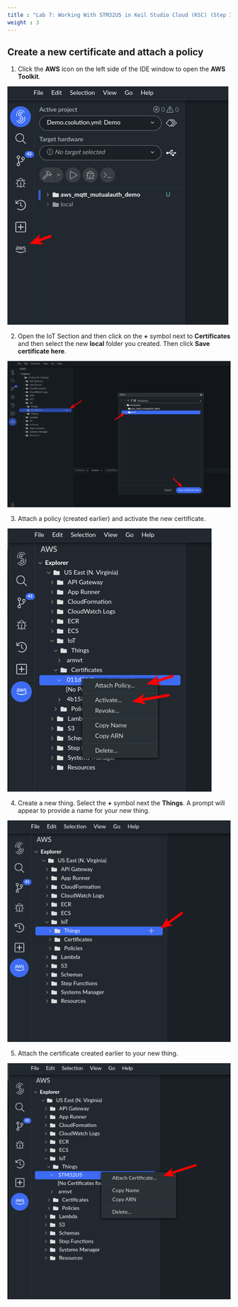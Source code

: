 ```yaml
---
title : "Lab 7: Working With STM32U5 in Keil Studio Cloud (KSC) (Step 3)"
weight : 3
---
```


## Create a new certificate and attach a policy

1. Click the **AWS** icon on the left side of the IDE window to open the **AWS Toolkit**.

![aws](/static/aws-icon.png)

2. Open the IoT Section and then click on the **+** symbol next to **Certificates** and then select the new **local** folder you created. Then click **Save certificate here**.

![aws toolkit cert](/static/aws-tookit-cert.png)

3. Attach a policy (created earlier) and activate the new certificate.

![attach policy](/static/cert-attach-policy.png)

4. Create a new thing. Select the **+** symbol next the **Things**. A prompt will appear to provide a name for your new thing.

![new thing](/static/new-thing.png)

5. Attach the certificate created earlier to your new thing.

![thing attach cert](/static/thing-attach-cert.png)
